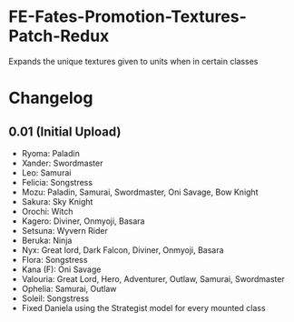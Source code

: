 # FE-Fates-Promotion-Textures-Patch-Redux
Expands the unique textures given to units when in certain classes

# Changelog 
## 0.01 (Initial Upload)
* Ryoma: Paladin
* Xander: Swordmaster
* Leo: Samurai
* Felicia: Songstress
* Mozu: Paladin, Samurai, Swordmaster, Oni Savage, Bow Knight
* Sakura: Sky Knight
* Orochi: Witch
* Kagero: Diviner, Onmyoji, Basara
* Setsuna: Wyvern Rider
* Beruka: Ninja
* Nyx: Great lord, Dark Falcon, Diviner, Onmyoji, Basara
* Flora: Songstress
* Kana (F): Oni Savage
* Valouria: Great Lord, Hero, Adventurer, Outlaw, Samurai, Swordmaster
* Ophelia: Samurai, Outlaw
* Soleil: Songstress
* Fixed Daniela using the Strategist model for every mounted class
